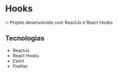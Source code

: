 # Hooks

:fire: Projeto desenvolvido com ReactJs e React Hooks

## Tecnologias 
  - ReactJs 
  - React Hooks
  - Eslint 
  - Prettier
